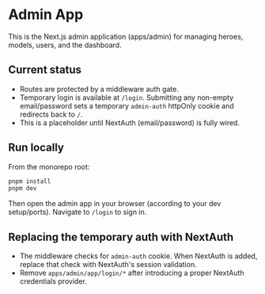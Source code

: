 # Admin App

This is the Next.js admin application (apps/admin) for managing heroes, models, users, and the dashboard.

## Current status

- Routes are protected by a middleware auth gate.
- Temporary login is available at `/login`. Submitting any non-empty email/password sets a temporary `admin-auth` httpOnly cookie and redirects back to `/`.
- This is a placeholder until NextAuth (email/password) is fully wired.

## Run locally

From the monorepo root:

```bash
pnpm install
pnpm dev
```

Then open the admin app in your browser (according to your dev setup/ports). Navigate to `/login` to sign in.

## Replacing the temporary auth with NextAuth

- The middleware checks for `admin-auth` cookie. When NextAuth is added, replace that check with NextAuth's session validation.
- Remove `apps/admin/app/login/*` after introducing a proper NextAuth credentials provider.
